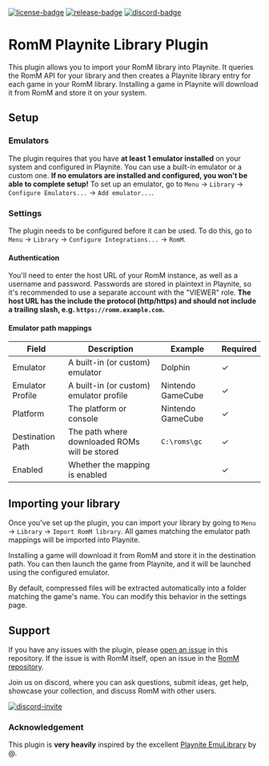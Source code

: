 [![license-badge]][license-badge-url]
[![release-badge]][release-badge-url]
[![discord-badge]][discord-badge-url]

# RomM Playnite Library Plugin

This plugin allows you to import your RomM library into Playnite. It queries the RomM API for your library and then creates a Playnite library entry for each game in your RomM library. Installing a game in Playnite will download it from RomM and store it on your system.

## Setup

### Emulators

The plugin requires that you have **at least 1 emulator installed** on your system and configured in Playnite. You can use a built-in emulator or a custom one. **If no emulators are installed and configured, you won't be able to complete setup!** To set up an emulator, go to `Menu` -> `Library` -> `Configure Emulators...` -> `Add emulator...`.

### Settings

The plugin needs to be configured before it can be used. To do this, go to `Menu` -> `Library` -> `Configure Integrations...` -> `RomM`.

#### Authentication

You'll need to enter the host URL of your RomM instance, as well as a username and password. Passwords are stored in plaintext in Playnite, so it's recommended to use a separate account with the "VIEWER" role. **The host URL has the include the protocol (http/https) and should not include a trailing slash, e.g. `https://romm.example.com`.**

#### Emulator path mappings

| Field | Description | Example | Required |
|---|----|----|----|
| Emulator | A built-in (or custom) emulator | Dolphin | ✓ |
| Emulator Profile | A built-in (or custom) emulator profile | Nintendo GameCube | ✓ |
| Platform | The platform or console | Nintendo GameCube | ✓ |
| Destination Path | The path where downloaded ROMs will be stored | `C:\roms\gc` | ✓ |
| Enabled | Whether the mapping is enabled |  | ✓ |

## Importing your library

Once you've set up the plugin, you can import your library by going to `Menu` -> `Library` -> `Import RomM library`. All games matching the emulator path mappings will be imported into Playnite.

Installing a game will download it from RomM and store it in the destination path. You can then launch the game from Playnite, and it will be launched using the configured emulator.

By default, compressed files will be extracted automatically into a folder matching the game's name. You can modify this behavior in the settings page.

## Support

If you have any issues with the plugin, please [open an issue](https://github.com/rommapp/playnite-plugin/issues/new) in this repository. If the issue is with RomM itself, open an issue in the [RomM repository](https://github.com/rommapp/romm/issues/new/choose).

Join us on discord, where you can ask questions, submit ideas, get help, showcase your collection, and discuss RomM with other users.

[![discord-invite]][discord-invite-url]

### Acknowledgement

This plugin is **very heavily** inspired by the excellent [Playnite EmuLibrary](https://github.com/psychonic/Playnite-EmuLibrary) by @.

<!-- Badges -->

[license-badge]: https://img.shields.io/github/license/rommapp/playnite-plugin?style=for-the-badge&color=a32d2a&kill_cache=2
[license-badge-url]: LICENSE
[release-badge]: https://img.shields.io/github/v/release/rommapp/playnite-plugin?style=for-the-badge&kill_cache=2
[release-badge-url]: https://github.com/rommapp/playnite-plugin/releases
[discord-badge]: https://img.shields.io/badge/discord-7289da?style=for-the-badge
[discord-badge-url]: https://discord.gg/P5HtHnhUDH

<!-- Links -->

[discord-invite]: https://invidget.switchblade.xyz/P5HtHnhUDH
[discord-invite-url]: https://discord.gg/P5HtHnhUDH
